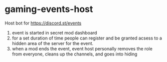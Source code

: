 # gaming-events-host

Host bot for https://discord.st/events

1. event is started in secret mod dashboard
2. for a set duration of time people can register and be granted acsess to a hidden area of the server for the event.
3. when a mod ends the event, event host personally removes the role from everyone, cleans up the channels, and goes into hiding
